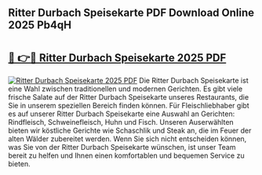 ## Ritter Durbach Speisekarte PDF Download Online 2025 Pb4qH

# <h2><a href="http://gce9ac.nevu.top/?p=Ritter+Durbach+Speisekarte">🔗 👉🔴 Ritter Durbach Speisekarte 2025 PDF</a></h2>

[![Ritter Durbach Speisekarte 2025 PDF](https://i.imgur.com/dBaPXMq.png)](http://gce9ac.nevu.top/?p=Ritter+Durbach+Speisekarte)
Die Ritter Durbach Speisekarte ist eine Wahl zwischen traditionellen und modernen Gerichten. Es gibt viele frische Salate auf der Ritter Durbach Speisekarte unseres Restaurants, die Sie in unserem speziellen Bereich finden können. Für Fleischliebhaber gibt es auf unserer Ritter Durbach Speisekarte eine Auswahl an Gerichten: Rindfleisch, Schweinefleisch, Huhn und Fisch. Unseren Auserwählten bieten wir köstliche Gerichte wie Schaschlik und Steak an, die im Feuer der alten Wälder zubereitet werden. Wenn Sie sich nicht entscheiden können, was Sie von der Ritter Durbach Speisekarte wünschen, ist unser Team bereit zu helfen und Ihnen einen komfortablen und bequemen Service zu bieten.
